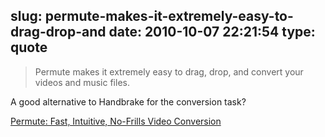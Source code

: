 slug: permute-makes-it-extremely-easy-to-drag-drop-and
date: 2010-10-07 22:21:54
type: quote
---

> Permute makes it extremely easy to drag, drop, and convert your videos and music files.

A good alternative to Handbrake for the conversion task?

 [Permute: Fast, Intuitive, No-Frills Video Conversion](http://mac.appstorm.net/reviews/video/permute-fast-intuitive-no-frills-video-conversion/)
